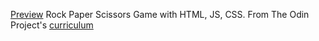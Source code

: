 [Preview](https://mfarukkoc.github.io/rock-paper-scissors/)
Rock Paper Scissors Game with HTML, JS, CSS.
From The Odin Project's [curriculum](https://www.theodinproject.com/courses/web-development-101/lessons/rock-paper-scissors)
